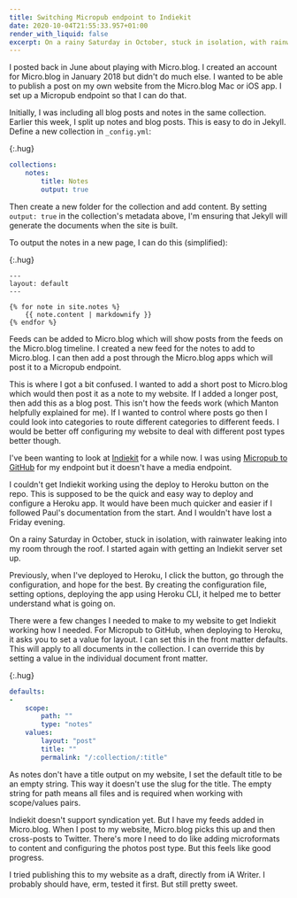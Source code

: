 ```yaml
---
title: Switching Micropub endpoint to Indiekit
date: 2020-10-04T21:55:33.957+01:00
render_with_liquid: false
excerpt: On a rainy Saturday in October, stuck in isolation, with rainwater leaking into my room through the roof.
---
```

I posted back in June about playing with Micro.blog. I created an account for Micro.blog in January 2018 but didn't do much else. I wanted to be able to publish a post on my own website from the Micro.blog Mac or iOS app. I set up a Micropub endpoint so that I can do that.

Initially, I was including all blog posts and notes in the same collection. Earlier this week, I split up notes and blog posts. This is easy to do in Jekyll. Define a new collection in `_config.yml`:

{:.hug}
```yaml
collections:
    notes:
        title: Notes
        output: true
```

Then create a new folder for the collection and add content. By setting `output: true` in the collection's metadata above, I'm ensuring that Jekyll will generate the documents when the site is built.

To output the notes in a new page, I can do this (simplified):

{:.hug}
```liquid
---
layout: default
---

{% for note in site.notes %}
    {{ note.content | markdownify }}
{% endfor %}
```

Feeds can be added to Micro.blog which will show posts from the feeds on the Micro.blog timeline. I created a new feed for the notes to add to Micro.blog. I can then add a post through the Micro.blog apps which will post it to a Micropub endpoint.

This is where I got a bit confused. I wanted to add a short post to Micro.blog which would then post it as a note to my website. If I added a longer post, then add this as a blog post. This isn't how the feeds work (which Manton helpfully explained for me). If I wanted to control where posts go then I could look into categories to route different categories to different feeds. I would be better off configuring my website to deal with different post types better though.

I've been wanting to look at [Indiekit](https://github.com/getindiekit/indiekit) for a while now. I was using [Micropub to GitHub](https://github.com/voxpelli/webpage-micropub-to-github) for my endpoint but it doesn't have a media endpoint.

I couldn't get Indiekit working using the deploy to Heroku button on the repo. This is supposed to be the quick and easy way to deploy and configure a Heroku app. It would have been much quicker and easier if I followed Paul's documentation from the start. And I wouldn't have lost a Friday evening.

On a rainy Saturday in October, stuck in isolation, with rainwater leaking into my room through the roof. I started again with getting an Indiekit server set up.

Previously, when I've deployed to Heroku, I click the button, go through the configuration, and hope for the best. By creating the configuration file, setting options, deploying the app using Heroku CLI, it helped me to better understand what is going on.

There were a few changes I needed to make to my website to get Indiekit working how I needed. For Micropub to GitHub, when deploying to Heroku, it asks you to set a value for layout. I can set this in the front matter defaults. This will apply to all documents in the collection. I can override this by setting a value in the individual document front matter.

{:.hug}
```yaml
defaults:
-
    scope:
        path: ""
        type: "notes"
    values:
        layout: "post"
        title: ""
        permalink: "/:collection/:title"
```

As notes don't have a title output on my website, I set the default title to be an empty string. This way it doesn't use the slug for the title. The empty string for path means all files and is required when working with scope/values pairs.

Indiekit doesn't support syndication yet. But I have my feeds added in Micro.blog. When I post to my website, Micro.blog picks this up and then cross-posts to Twitter. There's more I need to do like adding microformats to content and configuring the photos post type. But this feels like good progress.

I tried publishing this to my website as a draft, directly from iA Writer. I probably should have, erm, tested it first. But still pretty sweet.

